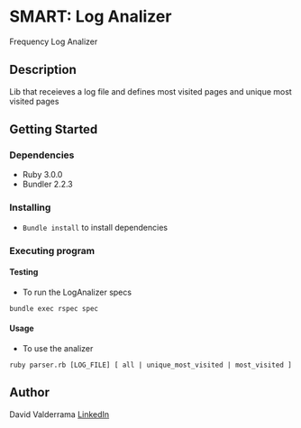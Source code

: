 # SMART: Log Analizer

Frequency Log Analizer

## Description

Lib that receieves a log file and defines most visited pages and unique most visited pages

## Getting Started

### Dependencies

* Ruby 3.0.0
* Bundler 2.2.3

### Installing

* `Bundle install` to install dependencies

### Executing program

#### Testing 

* To run the LogAnalizer specs
```
bundle exec rspec spec
```

#### Usage

* To use the analizer
```
ruby parser.rb [LOG_FILE] [ all | unique_most_visited | most_visited ]
```
## Author 

David Valderrama
[LinkedIn](https://www.linkedin.com/in/jaime-david-ni%C3%B1o-valderrama-0b1779137/)
